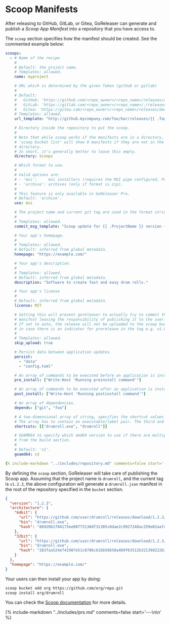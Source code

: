 # Scoop Manifests

After releasing to GitHub, GitLab, or Gitea, GoReleaser can generate and publish a
_Scoop App Manifest_ into a repository that you have access to.

The `scoop` section specifies how the manifest should be created. See the
commented example below:

```yaml title=".goreleaser.yaml"
scoops:
  - # Name of the recipe
    #
    # Default: the project name.
    # Templates: allowed.
    name: myproject

    # URL which is determined by the given Token (github or gitlab)
    #
    # Default:
    #   GitHub: 'https://github.com/<repo_owner>/<repo_name>/releases/download/{{ .Tag }}/{{ .ArtifactName }}'
    #   GitLab: 'https://gitlab.com/<repo_owner>/<repo_name>/-/releases/{{ .Tag }}/downloads/{{ .ArtifactName }}'
    #   Gitea: 'https://gitea.com/<repo_owner>/<repo_name>/releases/download/{{ .Tag }}/{{ .ArtifactName }}'
    # Templates: allowed.
    url_template: "http://github.mycompany.com/foo/bar/releases/{{ .Tag }}/{{ .ArtifactName }}"

    # Directory inside the repository to put the scoop.
    #
    # Note that while scoop works if the manifests are in a directory,
    # 'scoop bucket list' will show 0 manifests if they are not in the root
    # directory.
    # In short, it's generally better to leave this empty.
    directory: Scoops

    # Which format to use.
    #
    # Valid options are:
    # - 'msi':     msi installers (requires the MSI pipe configured, Pro only)
    # - 'archive': archives (only if format is zip),
    #
    # This feature is only available in GoReleaser Pro.
    # Default: 'archive'.
    use: msi

    # The project name and current git tag are used in the format string.
    #
    # Templates: allowed.
    commit_msg_template: "Scoop update for {{ .ProjectName }} version {{ .Tag }}"

    # Your app's homepage.
    #
    # Templates: allowed.
    # Default: inferred from global metadata.
    homepage: "https://example.com/"

    # Your app's description.
    #
    # Templates: allowed.
    # Default: inferred from global metadata.
    description: "Software to create fast and easy drum rolls."

    # Your app's license
    #
    # Default: inferred from global metadata.
    license: MIT

    # Setting this will prevent goreleaser to actually try to commit the updated
    # manifest leaving the responsibility of publishing it to the user.
    # If set to auto, the release will not be uploaded to the scoop bucket
    # in case there is an indicator for prerelease in the tag e.g. v1.0.0-rc1
    #
    # Templates: allowed.
    skip_upload: true

    # Persist data between application updates
    persist:
      - "data"
      - "config.toml"

    # An array of commands to be executed before an application is installed.
    pre_install: ["Write-Host 'Running preinstall command'"]

    # An array of commands to be executed after an application is installed.
    post_install: ["Write-Host 'Running postinstall command'"]

    # An array of dependencies.
    depends: ["git", "foo"]

    # A two-dimensional array of string, specifies the shortcut values to make available in the startmenu.
    # The array has to contain an executable/label pair. The third and fourth element are optional.
    shortcuts: [["drumroll.exe", "drumroll"]]

    # GOAMD64 to specify which amd64 version to use if there are multiple versions
    # from the build section.
    #
    # Default: 'v1'.
    goamd64: v3

{% include-markdown "../includes/repository.md" comments=false start='---\n\n' %}
```

<!-- md:templates -->

By defining the `scoop` section, GoReleaser will take care of publishing the
Scoop app. Assuming that the project name is `drumroll`, and the current tag is
`v1.2.3`, the above configuration will generate a `drumroll.json` manifest in
the root of the repository specified in the `bucket` section.

```json
{
  "version": "1.2.3",
  "architecture": {
    "64bit": {
      "url": "https://github.com/user/drumroll/releases/download/1.2.3/drumroll_1.2.3_windows_amd64.tar.gz",
      "bin": "drumroll.exe",
      "hash": "86920b1f04173ee08773136df31305c0dae2c9927248ac259e02aafd92b6008a"
    },
    "32bit": {
      "url": "https://github.com/user/drumroll/releases/download/1.2.3/drumroll_1.2.3_windows_386.tar.gz",
      "bin": "drumroll.exe",
      "hash": "283faa524ef41987e51c8786c61bb56658a489f63512b32139d222b3ee1d18e6"
    }
  },
  "homepage": "https://example.com/"
}
```

Your users can then install your app by doing:

```sh
scoop bucket add org https://github.com/org/repo.git
scoop install org/drumroll
```

You can check the
[Scoop documentation](https://github.com/lukesampson/scoop/wiki) for more
details.

{% include-markdown "../includes/prs.md" comments=false start='---\n\n' %}
